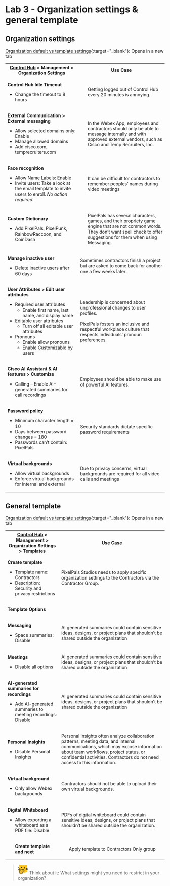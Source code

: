 # Lab 3 - Organization settings & general template

## Organization settings
[Organization default vs template settings](template_assets/OrgSettings.pdf){:target="_blank"}: Opens in a new tab<br>
<table><tbody><tr><th><strong><a href="http://admin.webex.com/" target="_blank">Control Hub</a> &gt; Management &gt; Organization Settings</strong></th><th><strong>Use Case</strong></th></tr><tr><td><p><strong>Control Hub Idle Timeout</strong></p><ul><li>Change the timeout to 8 hours</li></ul></td><td><ul>Getting logged out of Control Hub every 20 minutes is annoying.</ul></td></tr><tr><td><p><strong>External Communication &gt; External messaging</strong></p><ul><li>Allow selected domains only: Enable</li><li>Manage allowed domains</li><li>Add cisco.com, temprecruiters.com</li></ul></td><td><ul>In the Webex App, employees and contractors should only be able to message internally and with approved external vendors, such as Cisco and Temp Recruiters, Inc.</ul></td></tr><tr><td><p><strong>Face recognition</strong></p><ul><li>Allow Name Labels: Enable</li><li>Invite users: Take a look at the email template to invite users to enroll. <em>No action required.</em></li></ul></td><td><ul>It can be difficult for contractors to remember peoples’ names during video meetings</ul></td></tr><tr><td><p><strong>Custom Dictionary</strong></p><ul><li>Add PixelPals, PixelPunk, RainbowRaccoon, and CoinDash</li></ul></td><td><ul>PixelPals has several characters, games, and their propriety game engine that are not common words. They don’t want spell check to offer suggestions for them when using Messaging.</ul></td></tr><tr><td><p><strong>Manage inactive user</strong></p><ul><li>Delete inactive users after 60 days</li></ul></td><td><p>Sometimes contractors finish a project but are asked to come back for another one a few weeks later.</p></td></tr><tr><td><p><strong>User Attributes &gt; Edit user attributes</strong></p><ul><li>Required user attributes<ul><li>Enable first name, last name, and display name</li></ul></li><li>Editable user attributes<ul><li>Turn off all editable user attributes</li></ul></li><li>Pronouns<ul><li>Enable allow pronouns</li><li>Enable Customizable by users</li></ul></li></ul></td><td><p>Leadership is concerned about unprofessional changes to user profiles.<br><br>PixelPals fosters an inclusive and respectful workplace culture that respects individuals’ pronoun preferences.</p></td></tr><tr><td><p><strong>Cisco AI Assistant &amp; AI features &gt; Customize</strong></p><ul><li>Calling – Enable AI-generated summaries for call recordings</li></ul></td><td><p>Employees should be able to make use of powerful AI features.</p></td></tr><tr><td><p><strong>Password policy</strong></p><ul><li>Minimum character length = 10</li><li>Days between password changes = 180</li><li>Passwords can’t contain: PixelPals</li></ul></td><td><p>Security standards dictate specific password requirements</p></td></tr><tr><td><p><strong>Virtual backgrounds</strong></p><ul><li>Allow virtual backgrounds</li><li>Enforce virtual backgrounds for internal and external</li></ul></td><td><p>Due to privacy concerns, virtual backgrounds are required for all video calls and meetings</p></td></tr></tbody></table>

## General template
[Organization default vs template settings](template_assets/OrgSettings.pdf){:target="_blank"}: Opens in a new tab<br>
<table><tbody><tr><th><strong><a href="http://admin.webex.com/" target="_blank">Control Hub</a> &gt; Management &gt; Organization Settings &gt; Templates</strong></th><th><strong>Use Case</strong></th></tr>
<tr><td><p><strong>Create template</strong></p><ul><li>Template name: Contractors</li><li>Description: Security and privacy restrictions</li></ul></td><td><p>PixelPals Studios needs to apply specific organization settings to the Contractors via the Contractor Group.</p></td></tr><tr><td colspan="2"><p><strong>Template Options</strong></p></td></tr><tr><td><p><strong>Messaging</strong></p><ul><li>Space summaries: Disable</li></ul></td><td><p>AI generated summaries could contain sensitive ideas, designs, or project plans that shouldn’t be shared outside the organization</p></td></tr><tr><td><p><strong>Meetings</strong></p><ul><li>Disable all options</li></ul></td><td><p>AI generated summaries could contain sensitive ideas, designs, or project plans that shouldn’t be shared outside the organization</p></td></tr><tr><td><p><strong>AI-generated summaries for recordings</strong></p><ul><li>Add AI-generated summaries to meeting recordings: Disable</li></ul></td><td><p>AI generated summaries could contain sensitive ideas, designs, or project plans that shouldn’t be shared outside the organization</p></td></tr><tr><td><p><strong>Personal Insights</strong></p><ul><li>Disable Personal Insights</li></ul></td><td><p>Personal insights often analyze collaboration patterns, meeting data, and internal communications, which may expose information about team workflows, project status, or confidential activities. Contractors do not need access to this information.</p></td></tr><tr><td><p><strong>Virtual background</strong></p><ul><li>Only allow Webex backgrounds</li></ul></td><td><p>Contractors should not be able to upload their own virtual backgrounds.</p></td></tr><tr><td><p><strong>Digital Whiteboard</strong></p><ul><li>Allow exporting a whiteboard as a PDF file: Disable</li></ul></td><td><p>PDFs of digital whiteboard could contain sensitive ideas, designs, or project plans that shouldn’t be shared outside the organization.</p></td></tr><tr><td><ul><strong>Create template and next</strong></ul></td><td><ul>Apply template to Contractors Only group</ul></td></tr></tbody></table>

>![Think about it](template_assets/thinkingcat.png) Think about it: What settings might you need to restrict in your organization?
